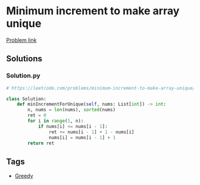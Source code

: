 # Minimum increment to make array unique

[Problem link](https://leetcode.com/problems/minimum-increment-to-make-array-unique/)

## Solutions


### Solution.py
```py
# https://leetcode.com/problems/minimum-increment-to-make-array-unique/

class Solution:
    def minIncrementForUnique(self, nums: List[int]) -> int:
        n, nums = len(nums), sorted(nums)
        ret = 0
        for i in range(1, n):
            if nums[i] <= nums[i - 1]:
                ret += nums[i - 1] + 1 - nums[i]
                nums[i] = nums[i - 1] + 1
        return ret
```
## Tags

* [Greedy](/README.md#Greedy)
